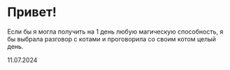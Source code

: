 # Привет!

Если бы я могла получить на 1 день любую магическую способность, я бы выбрала разговор с котами и проговорила со своим котом целый день.

11.07.2024